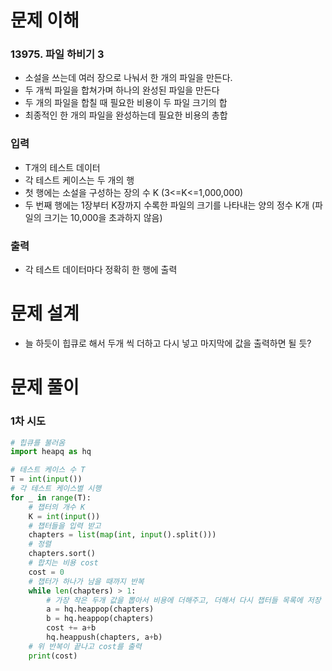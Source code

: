 # 문제 이해
### 13975. 파일 하비기 3
* 소설을 쓰는데 여러 장으로 나눠서 한 개의 파일을 만든다.
* 두 개씩 파일을 합쳐가며 하나의 완성된 파일을 만든다
* 두 개의 파일을 합칠 때 필요한 비용이 두 파일 크기의 합
* 최종적인 한 개의 파일을 완성하는데 필요한 비용의 총합
### 입력
* T개의 테스트 데이터
* 각 테스트 케이스는 두 개의 행
* 첫 행에는 소설을 구성하는 장의 수 K (3<=K<=1,000,000)
* 두 번째 행에는 1장부터 K장까지 수록한 파일의 크기를 나타내는 양의 정수 K개 (파일의 크기는 10,000을 초과하지 않음)
### 출력
* 각 테스트 데이터마다 정확히 한 행에 출력
# 문제 설계
* 늘 하듯이 힙큐로 해서 두개 씩 더하고 다시 넣고 마지막에 값을 출력하면 될 듯?
# 문제 풀이
### 1차 시도
```python
# 힙큐를 불러옴
import heapq as hq

# 테스트 케이스 수 T
T = int(input())
# 각 테스트 케이스별 시행
for _ in range(T):
    # 챕터의 개수 K
    K = int(input())
    # 챕터들을 입력 받고
    chapters = list(map(int, input().split()))
    # 정렬
    chapters.sort()
    # 합치는 비용 cost
    cost = 0
    # 챕터가 하나가 남을 때까지 반복
    while len(chapters) > 1:
        # 가장 작은 두개 값을 뽑아서 비용에 더해주고, 더해서 다시 챕터들 목록에 저장
        a = hq.heappop(chapters)
        b = hq.heappop(chapters)
        cost += a+b
        hq.heappush(chapters, a+b)
    # 위 반복이 끝나고 cost를 출력
    print(cost)
```